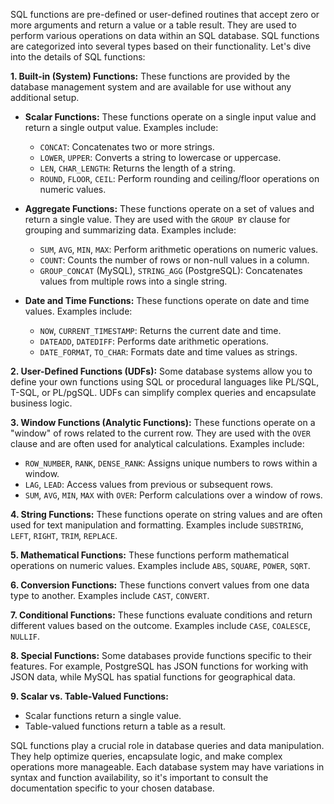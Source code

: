 SQL functions are pre-defined or user-defined routines that accept zero or more arguments and return a value or a table result. They are used to perform various operations on data within an SQL database. SQL functions are categorized into several types based on their functionality. Let's dive into the details of SQL functions:

**1. Built-in (System) Functions:**
   These functions are provided by the database management system and are available for use without any additional setup.

   - **Scalar Functions:** These functions operate on a single input value and return a single output value. Examples include:
     - `CONCAT`: Concatenates two or more strings.
     - `LOWER`, `UPPER`: Converts a string to lowercase or uppercase.
     - `LEN`, `CHAR_LENGTH`: Returns the length of a string.
     - `ROUND`, `FLOOR`, `CEIL`: Perform rounding and ceiling/floor operations on numeric values.

   - **Aggregate Functions:** These functions operate on a set of values and return a single value. They are used with the `GROUP BY` clause for grouping and summarizing data. Examples include:
     - `SUM`, `AVG`, `MIN`, `MAX`: Perform arithmetic operations on numeric values.
     - `COUNT`: Counts the number of rows or non-null values in a column.
     - `GROUP_CONCAT` (MySQL), `STRING_AGG` (PostgreSQL): Concatenates values from multiple rows into a single string.

   - **Date and Time Functions:** These functions operate on date and time values. Examples include:
     - `NOW`, `CURRENT_TIMESTAMP`: Returns the current date and time.
     - `DATEADD`, `DATEDIFF`: Performs date arithmetic operations.
     - `DATE_FORMAT`, `TO_CHAR`: Formats date and time values as strings.

**2. User-Defined Functions (UDFs):**
   Some database systems allow you to define your own functions using SQL or procedural languages like PL/SQL, T-SQL, or PL/pgSQL. UDFs can simplify complex queries and encapsulate business logic.

**3. Window Functions (Analytic Functions):**
   These functions operate on a "window" of rows related to the current row. They are used with the `OVER` clause and are often used for analytical calculations. Examples include:
   - `ROW_NUMBER`, `RANK`, `DENSE_RANK`: Assigns unique numbers to rows within a window.
   - `LAG`, `LEAD`: Access values from previous or subsequent rows.
   - `SUM`, `AVG`, `MIN`, `MAX` with `OVER`: Perform calculations over a window of rows.

**4. String Functions:**
   These functions operate on string values and are often used for text manipulation and formatting. Examples include `SUBSTRING`, `LEFT`, `RIGHT`, `TRIM`, `REPLACE`.

**5. Mathematical Functions:**
   These functions perform mathematical operations on numeric values. Examples include `ABS`, `SQUARE`, `POWER`, `SQRT`.

**6. Conversion Functions:**
   These functions convert values from one data type to another. Examples include `CAST`, `CONVERT`.

**7. Conditional Functions:**
   These functions evaluate conditions and return different values based on the outcome. Examples include `CASE`, `COALESCE`, `NULLIF`.

**8. Special Functions:**
   Some databases provide functions specific to their features. For example, PostgreSQL has JSON functions for working with JSON data, while MySQL has spatial functions for geographical data.

**9. Scalar vs. Table-Valued Functions:**
   - Scalar functions return a single value.
   - Table-valued functions return a table as a result.

SQL functions play a crucial role in database queries and data manipulation. They help optimize queries, encapsulate logic, and make complex operations more manageable. Each database system may have variations in syntax and function availability, so it's important to consult the documentation specific to your chosen database.
